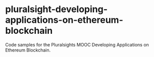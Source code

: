 # pluralsight-developing-applications-on-ethereum-blockchain

Code samples for the Pluralsights MOOC Developing Applications on Ethereum Blockchain.
